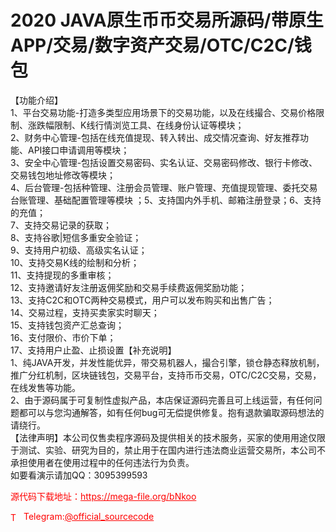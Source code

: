 # 2020 JAVA原生币币交易所源码/带原生APP/交易/数字资产交易/OTC/C2C/钱包

【功能介绍】<br>1、平台交易功能-打造多类型应用场景下的交易功能，以及在线撮合、交易价格限制、涨跌幅限制、K线行情浏览工具、在线身份认证等模块；<br>2、财务中心管理-包括在线充值提现、转入转出、成交情况查询、好友推荐功能、API接口申请调用等模块；<br>3、安全中心管理-包括设置交易密码、实名认证、交易密码修改、银行卡修改、交易钱包地址修改等模块；<br>4、后台管理-包括种管理、注册会员管理、账户管理、充值提现管理、委托交易台账管理、基础配置管理等模块 ；5、支持国内外手机、邮箱注册登录；6、支持的充值；<br>7、支持交易记录的获取；<br>8、支持谷歌|短信多重安全验证；<br>9、支持用户初级、高级实名认证；<br>10、支持交易K线的绘制和分析；<br>11、支持提现的多重审核；<br>12、支持邀请好友注册返佣奖励和交易手续费返佣奖励功能；<br>13、支持C2C和OTC两种交易模式，用户可以发布购买和出售广告；<br>14、交易过程，支持买卖家实时聊天；<br>15、支持钱包资产汇总查询；<br>16、支付限价、市价下单；<br>17、支持用户止盈、止损设置【补充说明】<br>1、纯JAVA开发，并发性能优异，带交易机器人，撮合引擎，锁仓静态释放机制，推广分红机制，区块链钱包，交易平台，支持币币交易，OTC/C2C交易，交易，在线发售等功能。<br>2、由于源码属于可复制性虚拟产品，本店保证源码完善且可上线运营，有任何问题都可以与您沟通解答，如有任何bug可无偿提供修复。抱有退款骗取源码想法的请绕行。<br>【法律声明】本公司仅售卖程序源码及提供相关的技术服务，买家的使用用途仅限于测试、实验、研究为目的，禁止用于在国内进行违法商业运营交易所，本公司不承担使用者在使用过程中的任何违法行为负责。<br>如要看演示请加QQ：3095399593<br>


<p style="color: red;">源代码下载地址：<a href="https://mega-file.org/bNkoo" style="color: red;">https://mega-file.org/bNkoo</a></p><p style="color: red;"><img src="https://cdn-icons-png.flaticon.com/512/2111/2111646.png" alt="Telegram Icon" style="width: 16px; vertical-align: middle; margin-right: 5px;">Telegram:<a href="https://t.me/official_sourcecode" style="color: red;">@official_sourcecode</a></p>